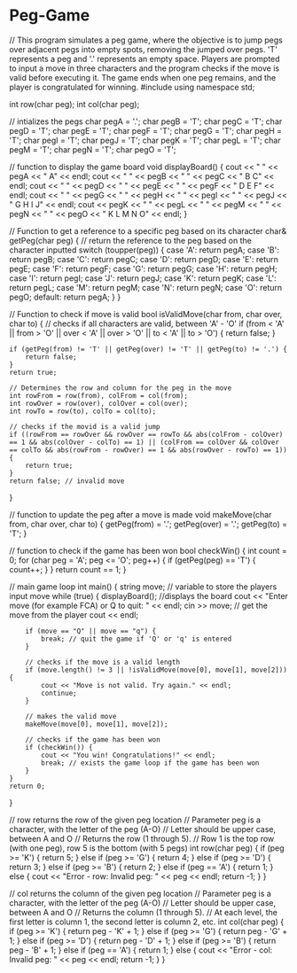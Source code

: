 # Peg-Game
// This program simulates a peg game, where the objective is to jump pegs over adjacent pegs into empty spots, removing the jumped over pegs. 'T' represents a peg and '.' represents an empty space. Players are prompted to input a move in three characters and the program checks if the move is valid before executing it. The game ends when one peg remains, and the player is congratulated for winning.
#include <iostream>
using namespace std;

int row(char peg);
int col(char peg);

// intializes the pegs
char pegA = '.';
char pegB = 'T';
char pegC = 'T';
char pegD = 'T';
char pegE = 'T';
char pegF = 'T';
char pegG = 'T';
char pegH = 'T';
char pegI = 'T';
char pegJ = 'T';
char pegK = 'T';
char pegL = 'T';
char pegM = 'T';
char pegN = 'T';
char pegO = 'T';

// function to display the game board
void displayBoard() {
	cout << "    " << pegA << "            A" << endl;
	cout << "   " << pegB << " " << pegC << "          B C" << endl;
	cout << "  " << pegD << " " << pegE << " " << pegF << "        D E F" << endl;
	cout << " " << pegG << " " << pegH << " " << pegI << " " << pegJ << "      G H I J" << endl;
	cout << pegK << " " << pegL << " " << pegM << " " << pegN << " " << pegO << "    K L M N O" << endl;
}

// Function to get a reference to a specific peg based on its character
char& getPeg(char peg) {
	// return the reference to the peg based on the character inputted
	switch (toupper(peg)) {
		case 'A': return pegA;
		case 'B': return pegB;
		case 'C': return pegC;
		case 'D': return pegD;
		case 'E': return pegE;
		case 'F': return pegF;
		case 'G': return pegG;
		case 'H': return pegH;
		case 'I': return pegI;
		case 'J': return pegJ;
		case 'K': return pegK;
		case 'L': return pegL;
		case 'M': return pegM;
		case 'N': return pegN;
		case 'O': return pegO;
		default: return pegA;
	}
}

// Function to check if move is valid
bool isValidMove(char from, char over, char to) {
	// checks if all characters are valid, between 'A' - 'O'
	if (from < 'A' || from > 'O' || over < 'A' || over > 'O' || to < 'A' || to > 'O') {
		return false;
	}
	
	if (getPeg(from) != 'T' || getPeg(over) != 'T' || getPeg(to) != '.') {
		return false;
	}
	return true;
	
	// Determines the row and column for the peg in the move
	int rowFrom = row(from), colFrom = col(from);
	int rowOver = row(over), colOver = col(over);
	int rowTo = row(to), colTo = col(to);

	// checks if the movid is a valid jump
	if ((rowFrom == rowOver && rowOver == rowTo && abs(colFrom - colOver) == 1 && abs(colOver - colTo) == 1) || (colFrom == colOver && colOver == colTo && abs(rowFrom - rowOver) == 1 && abs(rowOver - rowTo) == 1)) {
		return true;
	}
	return false; // invalid move
}

// function to update the peg after a move is made
void makeMove(char from, char over, char to) {
	getPeg(from) = '.';
	getPeg(over) = '.';
	getPeg(to) = 'T';
}

// function to check if the game has been won
bool checkWin() {
	int count = 0;
	for (char peg = 'A'; peg <= 'O'; peg++) {
		if (getPeg(peg) == 'T') {
			count++;
		}
	}
	return count == 1;
}

// main game loop
int main() {
	string move; // variable to store the players input move
	while (true) {
		displayBoard(); //displays the board
		cout << "Enter move (for example FCA) or Q to quit: " << endl;
		cin >> move; // get the move from the player
		cout << endl;

		if (move == "Q" || move == "q") {
			break; // quit the game if 'Q' or 'q' is entered
		}

		// checks if the move is a valid length
		if (move.length() != 3 || !isValidMove(move[0], move[1], move[2])) {
			cout << "Move is not valid. Try again." << endl;
			continue;
		}

		// makes the valid move
		makeMove(move[0], move[1], move[2]);

		// checks if the game has been won
		if (checkWin()) {
			cout << "You win! Congratulations!" << endl;
			break; // exists the game loop if the game has been won
		}
	}
	return 0;
}

// row returns the row of the given peg location
// Parameter peg is a character, with the letter of the peg (A-O)
// Letter should be upper case, between A and O
// Returns the row (1 through 5). 
// Row 1 is the top row (with one peg), row 5 is the bottom (with 5 pegs)
int row(char peg) {
	if (peg >= 'K') {
		return 5;
	}
	else if (peg >= 'G') {
		return 4;
	}
	else if (peg >= 'D') {
		return 3;
	}
	else if (peg >= 'B') {
		return 2;
	}
	else if (peg == 'A') {
		return 1;
	}
	else {
		cout << "Error - row: Invalid peg: " << peg << endl;
		return -1;
	}
}

// col returns the column of the given peg location
// Parameter peg is a character, with the letter of the peg (A-O)
// Letter should be upper case, between A and O
// Returns the column (1 through 5). 
// At each level, the first letter is column 1, the second letter is column 2, etc.
int col(char peg) {
	if (peg >= 'K') {
		return peg - 'K' + 1;
	}
	else if (peg >= 'G') {
		return peg - 'G' + 1;
	}
	else if (peg >= 'D') {
		return peg - 'D' + 1;
	}
	else if (peg >= 'B') {
		return peg - 'B' + 1;
	}
	else if (peg == 'A') {
		return 1;
	}
	else {
		cout << "Error - col: Invalid peg: " << peg << endl;
		return -1;
	}
}
